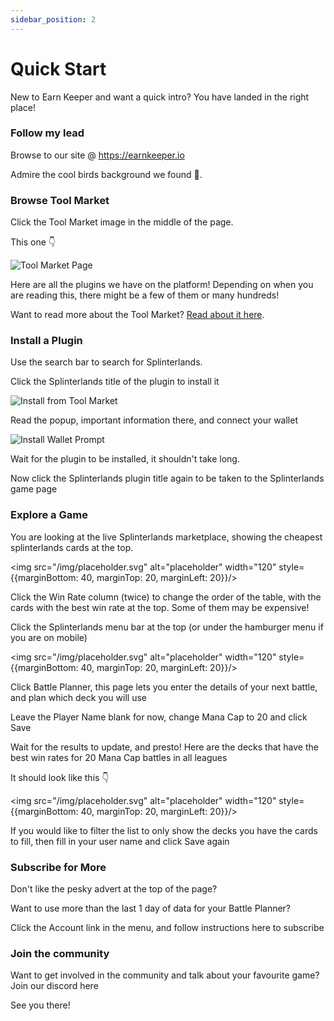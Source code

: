 ```yaml
---
sidebar_position: 2
---
```


# Quick Start

New to Earn Keeper and want a quick intro? You have landed in the right place!

### Follow my lead

Browse to our site @ <https://earnkeeper.io>


Admire the cool birds background we found  🦤.

### Browse Tool Market

Click the Tool Market image in the middle of the page. 

This one 👇

![Tool Market Page](/img/user-guide/tool-market-page.svg)

Here are all the plugins we have on the platform! Depending on when you are reading this, there might be a few of them or many hundreds!

Want to read more about the Tool Market? [Read about it here](././tool-market/plugin-list.md).

### Install a Plugin

Use the search bar to search for Splinterlands.

Click the Splinterlands title of the plugin to install it

![Install from Tool Market](/img/user-guide/install-from-tool-market.svg)

Read the popup, important information there, and connect your wallet

![Install Wallet Prompt](/img/user-guide/install-wallet-prompt.svg)

Wait for the plugin to be installed, it shouldn't take long.

Now click the Splinterlands plugin title again to be taken to the Splinterlands game page

### Explore a Game

You are looking at the live Splinterlands marketplace, showing the cheapest splinterlands cards at the top.

<!-- TODO Image -->
<img src="/img/placeholder.svg" alt="placeholder" width="120" style={{marginBottom: 40, marginTop: 20, marginLeft: 20}}/>

Click the Win Rate column (twice) to change the order of the table, with the cards with the best win rate at the top. Some of them may be expensive!

Click the Splinterlands menu bar at the top (or under the hamburger menu if you are on mobile)

<!-- TODO Image -->
<img src="/img/placeholder.svg" alt="placeholder" width="120" style={{marginBottom: 40, marginTop: 20, marginLeft: 20}}/>

Click Battle Planner, this page lets you enter the details of your next battle, and plan which deck you will use

Leave the Player Name blank for now, change Mana Cap to 20 and click Save

Wait for the results to update, and presto! Here are the decks that have the best win rates for 20 Mana Cap battles in all leagues

It should look like this 👇

<!-- TODO Image -->
<img src="/img/placeholder.svg" alt="placeholder" width="120" style={{marginBottom: 40, marginTop: 20, marginLeft: 20}}/>

If you would like to filter the list to only show the decks you have the cards to fill, then fill in your user name and click Save again

### Subscribe for More

Don't like the pesky advert at the top of the page? 

Want to use more than the last 1 day of data for your Battle Planner? 

Click the Account link in the menu, and follow instructions here to subscribe

### Join the community

Want to get involved in the community and talk about your favourite game? Join our discord here

See you there!

